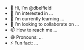 - 👋 Hi, I’m @dbelfield
- 👀 I’m interested in ...
- 🌱 I’m currently learning ...
- 💞️ I’m looking to collaborate on ...
- 📫 How to reach me ...
- 😄 Pronouns: ...
- ⚡ Fun fact: ...

<!---
dbelfield/dbelfield is a ✨ special ✨ repository because its `README.md` (this file) appears on your GitHub profile.
You can click the Preview link to take a look at your changes.
--->
